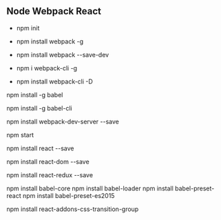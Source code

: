 ## Node Webpack React

* npm init

* npm install webpack -g

* npm install webpack --save-dev

* npm i webpack-cli -g

* npm install webpack-cli -D


npm install -g babel

npm install -g babel-cli


npm install webpack-dev-server --save

npm start

npm install react --save

npm install react-dom --save

npm install react-redux --save


npm install babel-core
npm install babel-loader
npm install babel-preset-react
npm install babel-preset-es2015

npm install react-addons-css-transition-group